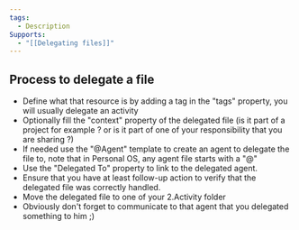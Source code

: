 ```yaml
---
tags:
  - Description
Supports:
  - "[[Delegating files]]"
---
```

## Process to delegate a file

- Define what that resource is by adding a tag in the "tags" property, you will usually delegate an activity
- Optionally fill the "context" property of the delegated file (is it part of a project for example ? or is it part of one of your responsibility that you are sharing ?)
- If needed use the "@Agent" template to create an agent to delegate the file to, note that in Personal OS, any agent file starts with a "@"
- Use the "Delegated To" property to link to the delegated agent. 
- Ensure that you have at least follow-up action to verify that the delegated file was correctly handled.  
- Move the delegated file to one of your 2.Activity folder
- Obviously don't forget to communicate to that agent that you delegated something to him ;)

